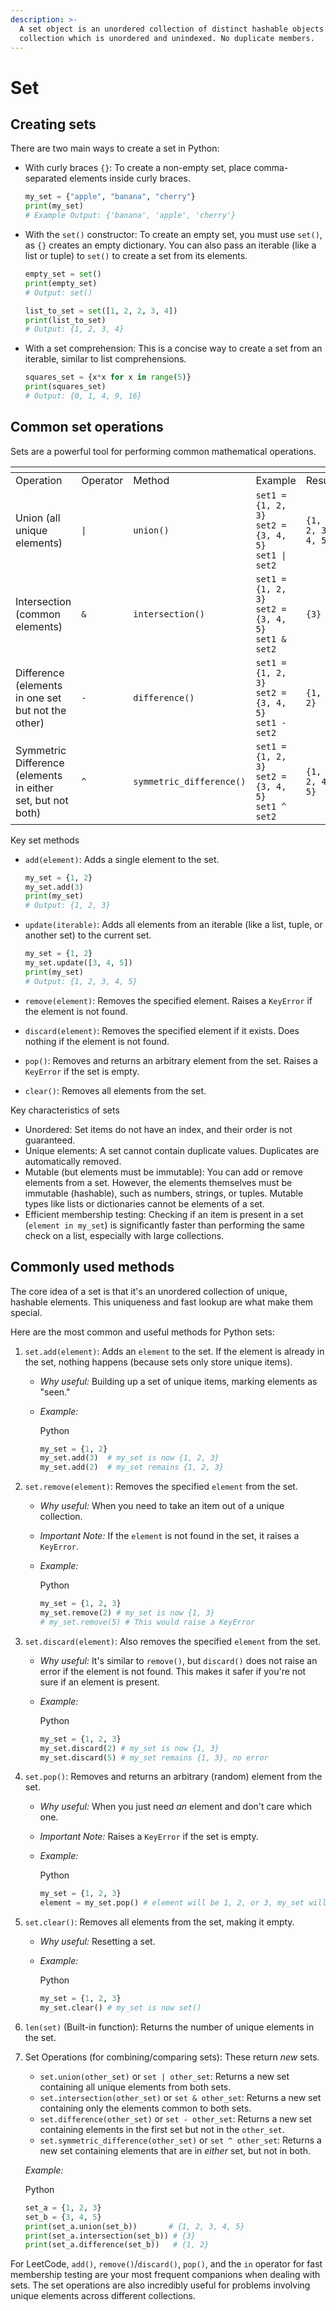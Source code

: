 ```yaml
---
description: >-
  A set object is an unordered collection of distinct hashable objects. Set is a
  collection which is unordered and unindexed. No duplicate members.
---
```


# Set

## Creating sets

There are two main ways to create a set in Python:

*   With curly braces `{}`: To create a non-empty set, place comma-separated elements inside curly braces.

    ```python
    my_set = {"apple", "banana", "cherry"}
    print(my_set)
    # Example Output: {'banana', 'apple', 'cherry'}
    ```
*   With the `set()` constructor: To create an empty set, you must use `set()`, as `{}` creates an empty dictionary. You can also pass an iterable (like a list or tuple) to `set()` to create a set from its elements.

    ```python
    empty_set = set()
    print(empty_set)
    # Output: set()

    list_to_set = set([1, 2, 2, 3, 4])
    print(list_to_set)
    # Output: {1, 2, 3, 4}
    ```
*   With a set comprehension: This is a concise way to create a set from an iterable, similar to list comprehensions.

    ```python
    squares_set = {x*x for x in range(5)}
    print(squares_set)
    # Output: {0, 1, 4, 9, 16}
    ```



## Common set operations

Sets are a powerful tool for performing common mathematical operations.&#x20;

<table data-header-hidden><thead><tr><th></th><th width="100"></th><th width="162"></th><th></th><th></th></tr></thead><tbody><tr><td>Operation </td><td>Operator</td><td>Method</td><td>Example</td><td>Result</td></tr><tr><td>Union (all unique elements)</td><td><code>|</code></td><td><code>union()</code></td><td><code>set1 = {1, 2, 3}</code><br><code>set2 = {3, 4, 5}</code><br><code>set1 | set2</code></td><td><code>{1, 2, 3, 4, 5}</code></td></tr><tr><td>Intersection (common elements)</td><td><code>&#x26;</code></td><td><code>intersection()</code></td><td><code>set1 = {1, 2, 3}</code><br><code>set2 = {3, 4, 5}</code><br><code>set1 &#x26; set2</code></td><td><code>{3}</code></td></tr><tr><td>Difference (elements in one set but not the other)</td><td><code>-</code></td><td><code>difference()</code></td><td><code>set1 = {1, 2, 3}</code><br><code>set2 = {3, 4, 5}</code><br><code>set1 - set2</code></td><td><code>{1, 2}</code></td></tr><tr><td>Symmetric Difference (elements in either set, but not both)</td><td><code>^</code></td><td><code>symmetric_difference()</code></td><td><code>set1 = {1, 2, 3}</code><br><code>set2 = {3, 4, 5}</code><br><code>set1 ^ set2</code></td><td><code>{1, 2, 4, 5}</code></td></tr></tbody></table>

Key set methods

*   `add(element)`: Adds a single element to the set.

    ```python
    my_set = {1, 2}
    my_set.add(3)
    print(my_set)
    # Output: {1, 2, 3}
    ```
*   `update(iterable)`: Adds all elements from an iterable (like a list, tuple, or another set) to the current set.

    ```python
    my_set = {1, 2}
    my_set.update([3, 4, 5])
    print(my_set)
    # Output: {1, 2, 3, 4, 5}
    ```
* `remove(element)`: Removes the specified element. Raises a `KeyError` if the element is not found.
* `discard(element)`: Removes the specified element if it exists. Does nothing if the element is not found.
* `pop()`: Removes and returns an arbitrary element from the set. Raises a `KeyError` if the set is empty.
* `clear()`: Removes all elements from the set.&#x20;

Key characteristics of sets

* Unordered: Set items do not have an index, and their order is not guaranteed.
* Unique elements: A set cannot contain duplicate values. Duplicates are automatically removed.
* Mutable (but elements must be immutable): You can add or remove elements from a set. However, the elements themselves must be immutable (hashable), such as numbers, strings, or tuples. Mutable types like lists or dictionaries cannot be elements of a set.
* Efficient membership testing: Checking if an item is present in a set (`element in my_set`) is significantly faster than performing the same check on a list, especially with large collections.&#x20;

## Commonly used methods

The core idea of a set is that it's an unordered collection of unique, hashable elements. This uniqueness and fast lookup are what make them special.

Here are the most common and useful methods for Python sets:

1. `set.add(element)`: Adds an `element` to the set. If the element is already in the set, nothing happens (because sets only store unique items).
   * _Why useful:_ Building up a set of unique items, marking elements as "seen."
   *   _Example:_

       Python

       ```python
       my_set = {1, 2}
       my_set.add(3)  # my_set is now {1, 2, 3}
       my_set.add(2)  # my_set remains {1, 2, 3}
       ```
2. `set.remove(element)`: Removes the specified `element` from the set.
   * _Why useful:_ When you need to take an item out of a unique collection.
   * _Important Note:_ If the `element` is not found in the set, it raises a `KeyError`.
   *   _Example:_

       Python

       ```python
       my_set = {1, 2, 3}
       my_set.remove(2) # my_set is now {1, 3}
       # my_set.remove(5) # This would raise a KeyError
       ```
3. `set.discard(element)`: Also removes the specified `element` from the set.
   * _Why useful:_ It's similar to `remove()`, but `discard()` does not raise an error if the element is not found. This makes it safer if you're not sure if an element is present.
   *   _Example:_

       Python

       ```python
       my_set = {1, 2, 3}
       my_set.discard(2) # my_set is now {1, 3}
       my_set.discard(5) # my_set remains {1, 3}, no error
       ```
4. `set.pop()`: Removes and returns an arbitrary (random) element from the set.
   * _Why useful:_ When you just need _an_ element and don't care which one.
   * _Important Note:_ Raises a `KeyError` if the set is empty.
   *   _Example:_

       Python

       ```python
       my_set = {1, 2, 3}
       element = my_set.pop() # element will be 1, 2, or 3, my_set will have 2 elements left
       ```
5. `set.clear()`: Removes all elements from the set, making it empty.
   * _Why useful:_ Resetting a set.
   *   _Example:_

       Python

       ```python
       my_set = {1, 2, 3}
       my_set.clear() # my_set is now set()
       ```
6. `len(set)` (Built-in function): Returns the number of unique elements in the set.
7.  Set Operations (for combining/comparing sets): These return _new_ sets.

    * `set.union(other_set)` or `set | other_set`: Returns a new set containing all unique elements from both sets.
    * `set.intersection(other_set)` or `set & other_set`: Returns a new set containing only the elements common to both sets.
    * `set.difference(other_set)` or `set - other_set`: Returns a new set containing elements in the first set but not in the `other_set`.
    * `set.symmetric_difference(other_set)` or `set ^ other_set`: Returns a new set containing elements that are in _either_ set, but not in both.

    _Example:_

    Python

    ```python
    set_a = {1, 2, 3}
    set_b = {3, 4, 5}
    print(set_a.union(set_b))       # {1, 2, 3, 4, 5}
    print(set_a.intersection(set_b)) # {3}
    print(set_a.difference(set_b))   # {1, 2}
    ```

For LeetCode, `add()`, `remove()`/`discard()`, `pop()`, and the `in` operator for fast membership testing are your most frequent companions when dealing with sets. The set operations are also incredibly useful for problems involving unique elements across different collections.

